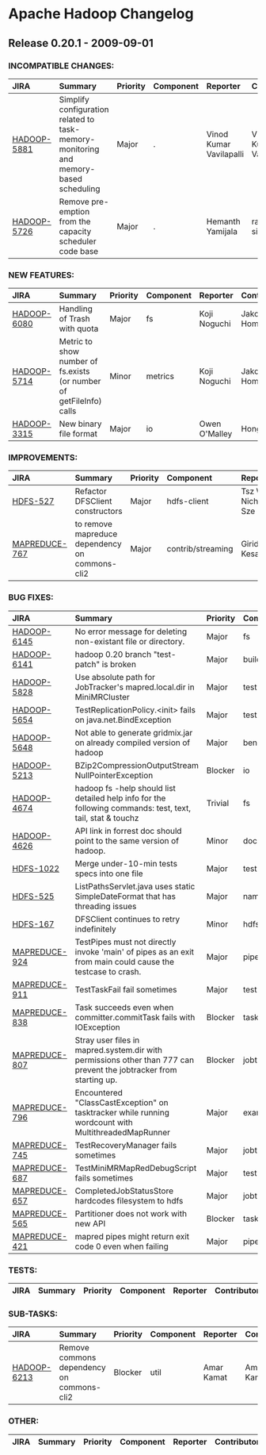 # Apache Hadoop Changelog

## Release 0.20.1 - 2009-09-01

### INCOMPATIBLE CHANGES:

| JIRA | Summary | Priority | Component | Reporter | Contributor |
|:---- |:---- | :--- |:---- |:---- |:---- |
| [HADOOP-5881](https://issues.apache.org/jira/browse/HADOOP-5881) | Simplify configuration related to task-memory-monitoring and memory-based scheduling |  Major | . | Vinod Kumar Vavilapalli | Vinod Kumar Vavilapalli |
| [HADOOP-5726](https://issues.apache.org/jira/browse/HADOOP-5726) | Remove pre-emption from the capacity scheduler code base |  Major | . | Hemanth Yamijala | rahul k singh |


### NEW FEATURES:

| JIRA | Summary | Priority | Component | Reporter | Contributor |
|:---- |:---- | :--- |:---- |:---- |:---- |
| [HADOOP-6080](https://issues.apache.org/jira/browse/HADOOP-6080) | Handling of  Trash with quota |  Major | fs | Koji Noguchi | Jakob Homan |
| [HADOOP-5714](https://issues.apache.org/jira/browse/HADOOP-5714) | Metric to show number of fs.exists (or number of getFileInfo) calls |  Minor | metrics | Koji Noguchi | Jakob Homan |
| [HADOOP-3315](https://issues.apache.org/jira/browse/HADOOP-3315) | New binary file format |  Major | io | Owen O'Malley | Hong Tang |


### IMPROVEMENTS:

| JIRA | Summary | Priority | Component | Reporter | Contributor |
|:---- |:---- | :--- |:---- |:---- |:---- |
| [HDFS-527](https://issues.apache.org/jira/browse/HDFS-527) | Refactor DFSClient constructors |  Major | hdfs-client | Tsz Wo Nicholas Sze | Tsz Wo Nicholas Sze |
| [MAPREDUCE-767](https://issues.apache.org/jira/browse/MAPREDUCE-767) | to remove mapreduce dependency on commons-cli2 |  Major | contrib/streaming | Giridharan Kesavan | Amar Kamat |


### BUG FIXES:

| JIRA | Summary | Priority | Component | Reporter | Contributor |
|:---- |:---- | :--- |:---- |:---- |:---- |
| [HADOOP-6145](https://issues.apache.org/jira/browse/HADOOP-6145) | No error message for deleting non-existant file or directory. |  Major | fs | Suman Sehgal | Jakob Homan |
| [HADOOP-6141](https://issues.apache.org/jira/browse/HADOOP-6141) | hadoop 0.20 branch "test-patch" is broken |  Major | build | Hong Tang | Hong Tang |
| [HADOOP-5828](https://issues.apache.org/jira/browse/HADOOP-5828) | Use absolute path for JobTracker's mapred.local.dir in MiniMRCluster |  Major | test | Hemanth Yamijala | Hemanth Yamijala |
| [HADOOP-5654](https://issues.apache.org/jira/browse/HADOOP-5654) | TestReplicationPolicy.\<init\> fails on java.net.BindException |  Major | test | Hairong Kuang | Hairong Kuang |
| [HADOOP-5648](https://issues.apache.org/jira/browse/HADOOP-5648) | Not able to generate gridmix.jar on already compiled version of hadoop |  Major | benchmarks | Suman Sehgal | Giridharan Kesavan |
| [HADOOP-5213](https://issues.apache.org/jira/browse/HADOOP-5213) | BZip2CompressionOutputStream NullPointerException |  Blocker | io | Zheng Shao | Zheng Shao |
| [HADOOP-4674](https://issues.apache.org/jira/browse/HADOOP-4674) | hadoop fs -help should list detailed help info for the following commands: test, text, tail, stat & touchz |  Trivial | fs | David NeSmith | Ravi Phulari |
| [HADOOP-4626](https://issues.apache.org/jira/browse/HADOOP-4626) | API link in forrest doc should point to the same version of hadoop. |  Minor | documentation | Tsz Wo Nicholas Sze | Tsz Wo Nicholas Sze |
| [HDFS-1022](https://issues.apache.org/jira/browse/HDFS-1022) | Merge under-10-min tests specs into one file |  Major | test | Erik Steffl | Erik Steffl |
| [HDFS-525](https://issues.apache.org/jira/browse/HDFS-525) | ListPathsServlet.java uses static SimpleDateFormat that has threading issues |  Major | namenode | Suresh Srinivas | Suresh Srinivas |
| [HDFS-167](https://issues.apache.org/jira/browse/HDFS-167) | DFSClient continues to retry indefinitely |  Minor | hdfs-client | Derek Wollenstein | Bill Zeller |
| [MAPREDUCE-924](https://issues.apache.org/jira/browse/MAPREDUCE-924) | TestPipes must not directly invoke 'main' of pipes as an exit from main could cause the testcase to crash. |  Major | pipes | Amareshwari Sriramadasu | Amareshwari Sriramadasu |
| [MAPREDUCE-911](https://issues.apache.org/jira/browse/MAPREDUCE-911) | TestTaskFail fail sometimes |  Major | test | Amareshwari Sriramadasu | Amareshwari Sriramadasu |
| [MAPREDUCE-838](https://issues.apache.org/jira/browse/MAPREDUCE-838) | Task succeeds even when committer.commitTask fails with IOException |  Blocker | task | Koji Noguchi | Amareshwari Sriramadasu |
| [MAPREDUCE-807](https://issues.apache.org/jira/browse/MAPREDUCE-807) | Stray user files in mapred.system.dir with permissions other than 777 can prevent the jobtracker from starting up. |  Blocker | jobtracker | Amar Kamat | Amar Kamat |
| [MAPREDUCE-796](https://issues.apache.org/jira/browse/MAPREDUCE-796) | Encountered "ClassCastException" on tasktracker while running wordcount with MultithreadedMapRunner |  Major | examples | Suman Sehgal | Amar Kamat |
| [MAPREDUCE-745](https://issues.apache.org/jira/browse/MAPREDUCE-745) | TestRecoveryManager fails sometimes |  Major | jobtracker | Amareshwari Sriramadasu | Amar Kamat |
| [MAPREDUCE-687](https://issues.apache.org/jira/browse/MAPREDUCE-687) | TestMiniMRMapRedDebugScript fails sometimes |  Major | test | Amar Kamat | Amareshwari Sriramadasu |
| [MAPREDUCE-657](https://issues.apache.org/jira/browse/MAPREDUCE-657) | CompletedJobStatusStore hardcodes filesystem to hdfs |  Major | jobtracker | Amar Kamat | Amar Kamat |
| [MAPREDUCE-565](https://issues.apache.org/jira/browse/MAPREDUCE-565) | Partitioner does not work with new API |  Blocker | task | Jothi Padmanabhan | Owen O'Malley |
| [MAPREDUCE-421](https://issues.apache.org/jira/browse/MAPREDUCE-421) | mapred pipes might return exit code 0 even when failing |  Major | pipes | Christian Kunz | Christian Kunz |


### TESTS:

| JIRA | Summary | Priority | Component | Reporter | Contributor |
|:---- |:---- | :--- |:---- |:---- |:---- |


### SUB-TASKS:

| JIRA | Summary | Priority | Component | Reporter | Contributor |
|:---- |:---- | :--- |:---- |:---- |:---- |
| [HADOOP-6213](https://issues.apache.org/jira/browse/HADOOP-6213) | Remove commons dependency on commons-cli2 |  Blocker | util | Amar Kamat | Amar Kamat |


### OTHER:

| JIRA | Summary | Priority | Component | Reporter | Contributor |
|:---- |:---- | :--- |:---- |:---- |:---- |


